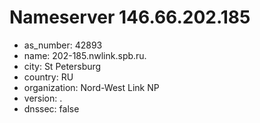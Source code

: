 # Nameserver 146.66.202.185

* as_number: 42893
* name: 202-185.nwlink.spb.ru.
* city: St Petersburg
* country: RU
* organization: Nord-West Link NP
* version: .
* dnssec: false

